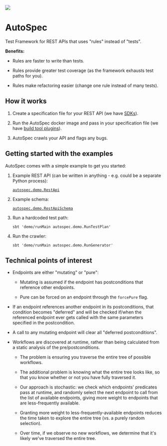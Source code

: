 [![](https://github.com/autospec/autospec/workflows/Continuous%20Integration/badge.svg)](https://github.com/autospec/autospec/actions?query=workflow%3A%22Continuous+Integration%22)

# AutoSpec

Test Framework for REST APIs that uses "rules" instead of "tests".

**Benefits:**

-   Rules are faster to write than tests.

-   Rules provide greater test coverage (as the framework exhausts test paths for you).

-   Rules make refactoring easier (change one rule instead of many tests).

## How it works

1.  Create a specification file for your REST API (we have [SDKs](#todo)).

2.  Run the AutoSpec docker image and pass in your specification file (we have [build tool plugins](#todo)).

3.  AutoSpec crawls your API and flags any bugs.

## Getting started with the examples

AutoSpec comes with a simple example to get you started:

1.  Example REST API (can be written in anything - e.g. could be a separate Python process):

    [`autospec.demo.RestApi`](demo/src/main/scala/autospec/demo/RestApi.scala)

2.  Example schema:

    [`autospec.demo.RestApiSchema`](demo/src/main/scala/autospec/demo/RestApiSchema.scala)

3.  Run a hardcoded test path:

    ```
    sbt 'demo/runMain autospec.demo.RunTestPlan'
    ```

4.  Run the crawler:

    ```
    sbt 'demo/runMain autospec.demo.RunGenerator'
    ```

## Technical points of interest

-   Endpoints are either "mutating" or "pure":

    -   Mutating is assumed if the endpoint has postconditions that reference other endpoints.

    -   Pure can be forced on an endpoint through the `forcePure` flag.

-   If an endpoint references another endpoint in its postconditions, that condition becomes "deferred" and will be checked if/when the referenced endpoint ever gets called with the same parameters specified in the postcondition.

-   A call to any mutating endpoint will clear all "deferred postconditions".

-   Workflows are discovered at runtime, rather than being calculated from a static analysis of the pre/postconditions.

    -   The problem is ensuring you traverse the entire tree of possible workflows.

    -   The additional problem is knowing what the entire tree looks like, so that you know whether or not you have fully traversed it.

    -   Our approach is stochastic: we check which endpoints' predicates pass at runtime, and randomly select the next endpoint to call from the list of available endpoints, giving more weight to endpoints that are less-frequently available.

    -   Granting more weight to less-frequently-available endpoints reduces the time taken to explore the entire tree (vs. a purely random selection).

    -   Over time, if we observe no new workflows, we determine that it's likely we've traversed the entire tree.
